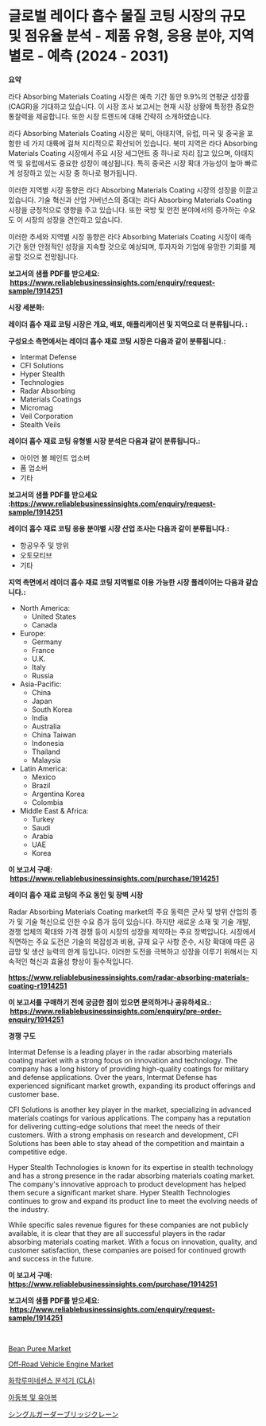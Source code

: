 <p><h1>글로벌 레이다 흡수 물질 코팅 시장의 규모 및 점유율 분석 - 제품 유형, 응용 분야, 지역별로 - 예측 (2024 - 2031)</h1></p><p><strong>요약</strong></p>
<p><p>라다 Absorbing Materials Coating 시장은 예측 기간 동안 9.9%의 연평균 성장률(CAGR)을 기대하고 있습니다. 이 시장 조사 보고서는 현재 시장 상황에 특정한 중요한 통찰력을 제공합니다. 또한 시장 트렌드에 대해 간략히 소개하였습니다.</p><p>라다 Absorbing Materials Coating 시장은 북미, 아태지역, 유럽, 미국 및 중국을 포함한 네 가지 대륙에 걸쳐 지리적으로 확산되어 있습니다. 북미 지역은 라다 Absorbing Materials Coating 시장에서 주요 시장 세그먼트 중 하나로 자리 잡고 있으며, 아태지역 및 유럽에서도 중요한 성장이 예상됩니다. 특히 중국은 시장 확대 가능성이 높아 빠르게 성장하고 있는 시장 중 하나로 평가됩니다.</p><p>이러한 지역별 시장 동향은 라다 Absorbing Materials Coating 시장의 성장을 이끌고 있습니다. 기술 혁신과 산업 거버넌스의 증대는 라다 Absorbing Materials Coating 시장을 긍정적으로 영향을 주고 있습니다. 또한 국방 및 안전 분야에서의 증가하는 수요도 이 시장의 성장을 견인하고 있습니다.</p><p>이러한 추세와 지역별 시장 동향은 라다 Absorbing Materials Coating 시장이 예측 기간 동안 안정적인 성장을 지속할 것으로 예상되며, 투자자와 기업에 유망한 기회를 제공할 것으로 전망됩니다.</p></p>
<p><strong>보고서의 샘플 PDF를 받으세요: &nbsp;<a href="https://www.reliablebusinessinsights.com/enquiry/request-sample/1914251">https://www.reliablebusinessinsights.com/enquiry/request-sample/1914251</a></strong></p>
<p><strong>시장 세분화:</strong></p>
<p><strong> 레이더 흡수 재료 코팅 시장은 개요, 배포, 애플리케이션 및 지역으로 더 분류됩니다. :</strong></p>
<p><strong>구성요소 측면에서는 레이더 흡수 재료 코팅 시장은 다음과 같이 분류됩니다.:</strong></p>
<p><ul><li>Intermat Defense</li><li>CFI Solutions</li><li>Hyper Stealth</li><li>Technologies</li><li>Radar Absorbing</li><li>Materials Coatings</li><li>Micromag</li><li>Veil Corporation</li><li>Stealth Veils</li></ul></p>
<p><strong> 레이더 흡수 재료 코팅 유형별 시장 분석은 다음과 같이 분류됩니다.:</strong></p>
<p><ul><li>아이언 볼 페인트 업소버</li><li>폼 업소버</li><li>기타</li></ul></p>
<p><strong>보고서의 샘플 PDF를 받으세요 :<a href="https://www.reliablebusinessinsights.com/enquiry/request-sample/1914251">https://www.reliablebusinessinsights.com/enquiry/request-sample/1914251</a></strong></p>
<p><strong> 레이더 흡수 재료 코팅 응용 분야별 시장 산업 조사는 다음과 같이 분류됩니다.:</strong></p>
<p><ul><li>항공우주 및 방위</li><li>오토모티브</li><li>기타</li></ul></p>
<p><strong>지역 측면에서 레이더 흡수 재료 코팅 지역별로 이용 가능한 시장 플레이어는 다음과 같습니다.:</strong></p>
<p><ul>
    <li>
        North America:
        <ul>
            <li>United States</li>
            <li>Canada</li>
        </ul>
    </li>
    <li>
        Europe:
        <ul>
            <li>Germany</li>
            <li>France</li>
            <li>U.K.</li>
            <li>Italy</li>
            <li>Russia</li>
        </ul>
    </li>
    <li>
        Asia-Pacific:
        <ul>
            <li>China</li>
            <li>Japan</li>
            <li>South Korea</li>
            <li>India</li>
            <li>Australia</li>
            <li>China Taiwan</li>
            <li>Indonesia</li>
            <li>Thailand</li>
            <li>Malaysia</li>
        </ul>
    </li>
    <li>
        Latin America:
        <ul>
            <li>Mexico</li>
            <li>Brazil</li>
            <li>Argentina Korea</li>
            <li>Colombia</li>
        </ul>
    </li>
    <li>
        Middle East & Africa:
        <ul>
            <li>Turkey</li>
            <li>Saudi</li>
            <li>Arabia</li>
            <li>UAE</li>
            <li>Korea</li>
        </ul>
    </li>
    </ul></p>
<p><strong>이 보고서 구매: &nbsp;<a href="https://www.reliablebusinessinsights.com/purchase/1914251">https://www.reliablebusinessinsights.com/purchase/1914251</a></strong></p>
<p><strong>레이더 흡수 재료 코팅의 주요 동인 및 장벽 시장</strong></p>
<p><p>Radar Absorbing Materials Coating market의 주요 동력은 군사 및 방위 산업의 증가 및 기술 혁신으로 인한 수요 증가 등이 있습니다. 하지만 새로운 소재 및 기술 개발, 경쟁 업체의 확대와 가격 경쟁 등이 시장의 성장을 제약하는 주요 장벽입니다. 시장에서 직면하는 주요 도전은 기술의 복잡성과 비용, 규제 요구 사항 준수, 시장 확대에 따른 공급망 및 생산 능력의 한계 등입니다. 이러한 도전을 극복하고 성장을 이루기 위해서는 지속적인 혁신과 효율성 향상이 필수적입니다.</p></p>
<p><strong><a href="https://www.reliablebusinessinsights.com/radar-absorbing-materials-coating-r1914251">https://www.reliablebusinessinsights.com/radar-absorbing-materials-coating-r1914251</a></strong></p>
<p><strong>이 보고서를 구매하기 전에 궁금한 점이 있으면 문의하거나 공유하세요.: &nbsp;<a href="https://www.reliablebusinessinsights.com/enquiry/pre-order-enquiry/1914251">https://www.reliablebusinessinsights.com/enquiry/pre-order-enquiry/1914251</a></strong></p>
<p><strong>경쟁 구도</strong></p>
<p><p>Intermat Defense is a leading player in the radar absorbing materials coating market with a strong focus on innovation and technology. The company has a long history of providing high-quality coatings for military and defense applications. Over the years, Intermat Defense has experienced significant market growth, expanding its product offerings and customer base.</p><p>CFI Solutions is another key player in the market, specializing in advanced materials coatings for various applications. The company has a reputation for delivering cutting-edge solutions that meet the needs of their customers. With a strong emphasis on research and development, CFI Solutions has been able to stay ahead of the competition and maintain a competitive edge.</p><p>Hyper Stealth Technologies is known for its expertise in stealth technology and has a strong presence in the radar absorbing materials coating market. The company's innovative approach to product development has helped them secure a significant market share. Hyper Stealth Technologies continues to grow and expand its product line to meet the evolving needs of the industry.</p><p>While specific sales revenue figures for these companies are not publicly available, it is clear that they are all successful players in the radar absorbing materials coating market. With a focus on innovation, quality, and customer satisfaction, these companies are poised for continued growth and success in the future.</p></p>
<p><strong>이 보고서 구매: &nbsp; <a href="https://www.reliablebusinessinsights.com/purchase/1914251">https://www.reliablebusinessinsights.com/purchase/1914251</a></strong></p>
<p><strong>보고서의 샘플 PDF를 받으세요: &nbsp;<a href="https://www.reliablebusinessinsights.com/enquiry/request-sample/1914251">https://www.reliablebusinessinsights.com/enquiry/request-sample/1914251</a></strong><strong></strong></p>
<p>&nbsp;</p>
<p><p><a href="https://issuu.com/reportprime-2/docs/bean-puree-market-size-2030.pptx">Bean Puree Market</a></p><p><a href="https://github.com/jerrycopelandthomaswsqd8q/Market-Research-Report-List-3/blob/main/off-road-vehicle-engine-market.md">Off-Road Vehicle Engine Market</a></p><p><a href="https://github.com/plelbej847484502/Market-Research-Report-List-2/blob/main/5496473107413.md">화학루미네센스 분석기 (CLA)</a></p><p><a href="https://github.com/vseigx30c9a1j/Market-Research-Report-List-2/blob/main/2985129107414.md">아동복 및 유아복</a></p><p><a href="https://github.com/DwightHuels1/Market-Research-Report-List-1/blob/main/1011203112560.md">シングルガーダーブリッジクレーン</a></p></p>
